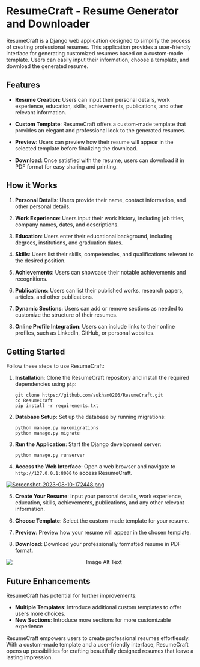 # ResumeCraft - Resume Generator and Downloader

ResumeCraft is a Django web application designed to simplify the process of creating professional resumes. This application provides a user-friendly interface for generating customized resumes based on a custom-made template. Users can easily input their information, choose a template, and download the generated resume.

## Features

- **Resume Creation**: Users can input their personal details, work experience, education, skills, achievements, publications, and other relevant information.

- **Custom Template**: ResumeCraft offers a custom-made template that provides an elegant and professional look to the generated resumes.

- **Preview**: Users can preview how their resume will appear in the selected template before finalizing the download.

- **Download**: Once satisfied with the resume, users can download it in PDF format for easy sharing and printing.

## How it Works

1. **Personal Details**: Users provide their name, contact information, and other personal details.

2. **Work Experience**: Users input their work history, including job titles, company names, dates, and descriptions.

3. **Education**: Users enter their educational background, including degrees, institutions, and graduation dates.

4. **Skills**: Users list their skills, competencies, and qualifications relevant to the desired position.

5. **Achievements**: Users can showcase their notable achievements and recognitions.

6. **Publications**: Users can list their published works, research papers, articles, and other publications.

7. **Dynamic Sections**: Users can add or remove sections as needed to customize the structure of their resumes.

8. **Online Profile Integration**: Users can include links to their online profiles, such as LinkedIn, GitHub, or personal websites.


## Getting Started

Follow these steps to use ResumeCraft:

1. **Installation**: Clone the ResumeCraft repository and install the required dependencies using `pip`:

    ```
    git clone https://github.com/sukham0206/ResumeCraft.git
    cd ResumeCraft
    pip install -r requirements.txt
    ```

2. **Database Setup**: Set up the database by running migrations:

    ```
    python manage.py makemigrations
    python manage.py migrate
    ```

3. **Run the Application**: Start the Django development server:

    ```
    python manage.py runserver
    ```

4. **Access the Web Interface**: Open a web browser and navigate to `http://127.0.0.1:8000` to access ResumeCraft.

[![Screenshot-2023-08-10-172448.png](https://i.postimg.cc/ZKdk0CXf/Screenshot-2023-08-10-172448.png)](https://postimg.cc/mtBp52LM)

5. **Create Your Resume**: Input your personal details, work experience, education, skills, achievements, publications, and any other relevant information.

6. **Choose Template**: Select the custom-made template for your resume.

7. **Preview**: Preview how your resume will appear in the chosen template.

8. **Download**: Download your professionally formatted resume in PDF format.

<p align="center">
  <img src="https://i.postimg.cc/LsmGyv57/Screenshot-2023-08-10-172426.png" alt="Image Alt Text" style="display:block; margin:auto;">
</p>

## Future Enhancements

ResumeCraft has potential for further improvements:

- **Multiple Templates**: Introduce additional custom templates to offer users more choices.
- **New Sections**: Introduce more sections for more customizable experience



ResumeCraft empowers users to create professional resumes effortlessly. With a custom-made template and a user-friendly interface, ResumeCraft opens up possibilities for crafting beautifully designed resumes that leave a lasting impression.
